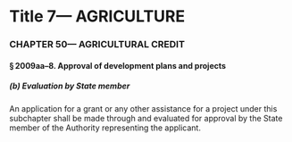 
# Title 7— AGRICULTURE
### CHAPTER 50— AGRICULTURAL CREDIT
#### § 2009aa–8. Approval of development plans and projects
##### (b) Evaluation by State member

An application for a grant or any other assistance for a project under this subchapter shall be made through and evaluated for approval by the State member of the Authority representing the applicant.
